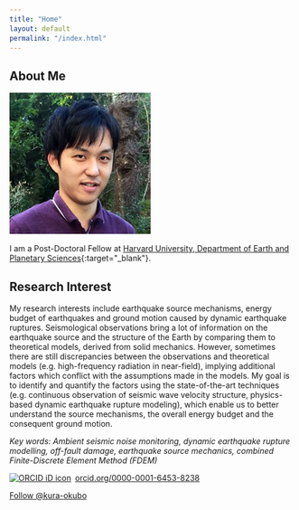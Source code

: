 ```yaml
---
title: "Home"
layout: default
permalink: "/index.html"
---
```


## About Me

<img class="profile-picture" src="photos/okubo01.jpg">

I am a Post-Doctoral Fellow 
at [Harvard University, Department of Earth and Planetary Sciences](https://eps.harvard.edu){:target="_blank"}.

## Research Interest

My research interests include earthquake source mechanisms, energy budget of earthquakes and ground motion caused by dynamic earthquake ruptures.
Seismological observations bring a lot of information on the earthquake source and the structure of the Earth by comparing them to theoretical models, derived from solid mechanics. However, sometimes there are still discrepancies between the observations and theoretical models (e.g. high-frequency radiation in near-field), implying additional factors which conflict with the assumptions made in the models. My goal is to identify and quantify the factors using the state-of-the-art techniques (e.g. continuous observation of seismic wave velocity structure, physics-based dynamic earthquake rupture modeling), which enable us to better understand the source mechanisms, the overall energy budget and the consequent ground motion.

_Key words: Ambient seismic noise monitoring, dynamic earthquake rupture modelling, off-fault damage, earthquake source mechanics, combined Finite-Discrete Element Method (FDEM)_

<div itemscope itemtype="https://schema.org/Person"><a itemprop="sameAs" content="https://orcid.org/0000-0001-6453-8238" href="https://orcid.org/0000-0001-6453-8238" target="orcid.widget" rel="noopener noreferrer" style="vertical-align:top;"><img src="https://orcid.org/sites/default/files/images/orcid_16x16.png" style="width:1em;margin-right:.5em;" alt="ORCID iD icon">orcid.org/0000-0001-6453-8238</a></div>

<a class="github-button" href="https://github.com/kura-okubo" data-size="large" aria-label="Follow @kura-okubo on GitHub">Follow @kura-okubo</a>

